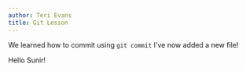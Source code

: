 ```yaml
---
author: Teri Evans
title: Git Lesson
---
```


We learned how to commit using `git commit`
 I've now added a new file!

Hello Sunir!
